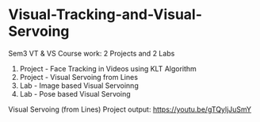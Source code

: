 # Visual-Tracking-and-Visual-Servoing
Sem3 VT & VS Course work: 2 Projects and 2 Labs

1. Project - Face Tracking in Videos using KLT Algorithm
2. Project - Visual Servoing from Lines 
3. Lab - Image based Visual Servoinng
4. Lab - Pose based Visual Servoing

Visual Servoing (from Lines) Project output: https://youtu.be/gTQyljJuSmY
